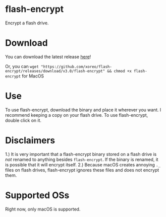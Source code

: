 # flash-encrypt
Encrypt a flash drive.

# Download
You can download the latest release [here](https://github.com/xoreo/flash-encrypt/releases/tag/v2.0)!

Or, you can `wget "https://github.com/xoreo/flash-encrypt/releases/download/v3.0/flash-encrypt" && chmod +x flash-encrypt` for MacOS

# Use
To use flash-encrypt, download the binary and place it wherever you want. I recommend keeping a copy on your flash drive. To use flash-encrypt, double click on it.

# Disclaimers
1.) It is very important that a flash-encrypt binary stored on a flash drive is *not* renamed to anything besides `flash-encrypt`. If the binary is renamed, it is possible that it will encrypt itself.
2.) Because macOS creates annoying `._` files on flash drives, flash-encrypt ignores these files and does not encrypt them.

# Supported OSs
Right now, only macOS is supported.
